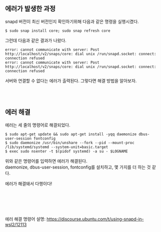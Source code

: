 ## 에러가 발생한 과정
snapd 버전이 최신 버전인지 확인하기위해 다음과 같은 명령을 실행시켰다.
```
$ sudo snap install core; sudo snap refresh core
```
그런데 다음과 같은 결과가 나왔다.
```
error: cannot communicate with server: Post http://localhost/v2/snaps/core: dial unix /run/snapd.socket: connect: connection refused
error: cannot communicate with server: Post http://localhost/v2/snaps/core: dial unix /run/snapd.socket: connect: connection refused
```
서버와 연결할 수 없다는 에러가 출력된다. 그렇다면 해결 방법을 알아보자.

<br><br>

## 에러 해결
에러는 세 줄의 명령어로 해결되었다.
```
$ sudo apt-get update && sudo apt-get install -yqq daemonize dbus-user-session fontconfig
$ sudo daemonize /usr/bin/unshare --fork --pid --mount-proc /lib/systemd/systemd --system-unit=basic.target
$ exec sudo nsenter -t $(pidof systemd) -a su - $LOGNAME
```
위와 같은 명령어를 입력하면 에러가 해결된다.<br>
daemonize, dbus-user-session, fontconfig를 설치하고, 몇 가지를 더 하는 것 같다.

에러가 해결돼서 다행이다!

<br><br>
---
에러 해결 명령어 설명: https://discourse.ubuntu.com/t/using-snapd-in-wsl2/12113

<br><br><br>

